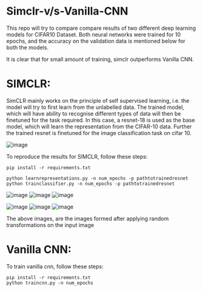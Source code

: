 # Simclr-v/s-Vanilla-CNN
This repo will try to compare compare results of two different deep learning models for CIFAR10 Dataset. Both neural networks were trained for 10 epochs, and the accuracy on the validation data is mentioned below for both the models.

It is clear that for small amount of training, simclr outperforms Vanilla CNN.
# SIMCLR:
   SimCLR mainly works on the principle of self supervised learning, i.e. the model will try to first learn from the unlabelled data. The trained model, which will have ability to recognise different types of data will then be finetuned for the task required.
   In this case, a resnet-18 is used as the base model, which will learn the representation from the CIFAR-10 data. Further the trained resnet is finetuned for the image classification task on cifar 10.
   
![image](https://github.com/light23-i/Simclr-v-s-Vanilla-CNN/assets/74209656/1477c5f5-ad7a-4b99-977a-01a3fc7c3e6b)

To reproduce the results for SIMCLR, follow these steps:

```
pip install -r requirements.txt

python learnrepresentations.py -n num_epochs -p pathtotrainedresnet
python trainclassifier.py -n num_epochs -p pathtotrainedresnet
```
![image](https://github.com/light23-i/Simclr-v-s-Vanilla-CNN/assets/74209656/69f01e05-8538-4804-992f-9e93795a3287)
![image](https://github.com/light23-i/Simclr-v-s-Vanilla-CNN/assets/74209656/c24e60f7-46a9-4dbe-8f0a-0591942e3c68)
![image](https://github.com/light23-i/Simclr-v-s-Vanilla-CNN/assets/74209656/6f8337f2-7135-4b62-a11e-ef31915a9fef)

![image](https://github.com/light23-i/Simclr-v-s-Vanilla-CNN/assets/74209656/3bcea814-ef7b-4ef0-87a9-1301822d46f1)
![image](https://github.com/light23-i/Simclr-v-s-Vanilla-CNN/assets/74209656/61c35761-796c-4a41-a67a-6b513e499dae)
![image](https://github.com/light23-i/Simclr-v-s-Vanilla-CNN/assets/74209656/add280a8-687a-480e-a09a-c124958606c2)

The above images, are the images formed after applying random transformations on the input image


# Vanilla CNN:

To train vanilla cnn, follow these steps:

```
pip install -r requirements.txt
python traincnn.py -n num_epochs
```
